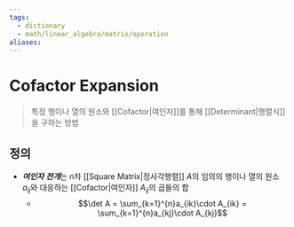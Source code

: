 ```yaml
---
tags:
  - dictionary
  - math/linear_algebra/matrix/operation
aliases:
---
```

# Cofactor Expansion
> 특정 행이나 열의 원소와 [[Cofactor|여인자]]를 통해 [[Determinant|행렬식]]을 구하는 방법
## 정의 
+ ***여인자 전개***는 n차 [[Square Matrix|정사각행렬]] $A$의 임의의 행이나 열의 원소 $a_{ij}$와 대응하는 [[Cofactor|여인자]] $A_{ij}$의 곱들의 합
	+ $$\det A = \sum_{k=1}^{n}a_{ik}\cdot A_{ik} = \sum_{k=1}^{n}a_{kj}\cdot A_{kj}$$